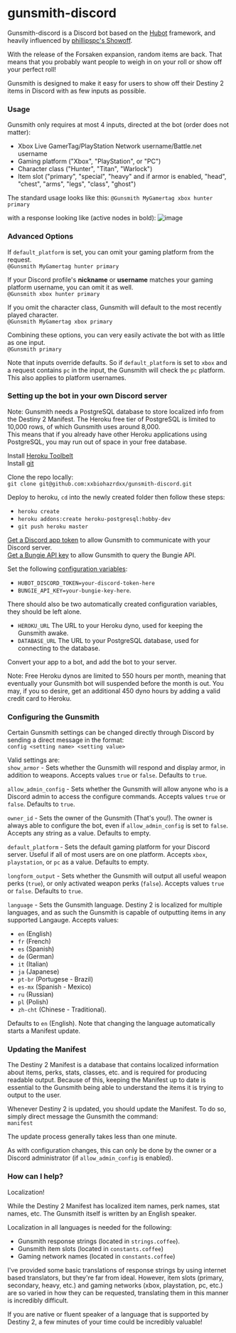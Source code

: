 # gunsmith-discord
 
Gunsmith-discord is a Discord bot based on the [Hubot](https://hubot.github.com/) framework, and heavily influenced by [phillipspc's Showoff](https://github.com/phillipspc/showoff).
 
With the release of the Forsaken expansion, random items are back. That means that you probably want people to weigh in on your roll or show off your perfect roll!
 
Gunsmith is designed to make it easy for users to show off their Destiny 2 items in Discord with as few inputs as possible. 
 
### Usage
 
Gunsmith only requires at most 4 inputs, directed at the bot (order does not matter): 
* Xbox Live GamerTag/PlayStation Network username/Battle.net username
* Gaming platform ("Xbox", "PlayStation", or "PC")
* Character class ("Hunter", "Titan", "Warlock")
* Item slot ("primary", "special", "heavy" and if armor is enabled, "head", "chest", "arms", "legs", "class", "ghost")
 
The standard usage looks like this: 
`@Gunsmith MyGamertag xbox hunter primary`
 
with a response looking like (active nodes in bold): 
![image](https://user-images.githubusercontent.com/24279336/47389538-097e6a00-d6e3-11e8-8285-260d135801cb.png) 
 
### Advanced Options
If `default_platform` is set, you can omit your gaming platform from the request.  
`@Gunsmith MyGamertag hunter primary`
 
If your Discord profile's **nickname** or **username** matches your gaming platform username, you can omit it as well.  
`@Gunsmith xbox hunter primary`
 
If you omit the character class, Gunsmith will default to the most recently played character.  
`@Gunsmith MyGamertag xbox primary`
 
Combining these options, you can very easily activate the bot with as little as one input.  
`@Gunsmith primary`
 
Note that inputs override defaults. So if `default_platform` is set to `xbox` and a request contains `pc` in the input, the Gunsmith will check the `pc` platform.  
This also applies to platform usernames.

### Setting up the bot in your own Discord server
 
Note: Gunsmith needs a PostgreSQL database to store localized info from the Destiny 2 Manifest. The Heroku free tier of PostgreSQL is limited to 10,000 rows, of which Gunsmith uses around 8,000.  
This means that if you already have other Heroku applications using PostgreSQL, you may run out of space in your free database.
 
Install [Heroku Toolbelt](https://toolbelt.heroku.com/)  
Install [git](https://git-scm.com/book/en/v2/Getting-Started-Installing-Git)  

Clone the repo locally:  
`git clone git@github.com:xxbiohazrdxx/gunsmith-discord.git`
 
Deploy to heroku, `cd` into the newly created folder then follow these steps:
- `heroku create`
- `heroku addons:create heroku-postgresql:hobby-dev`
- `git push heroku master`
 
[Get a Discord app token](https://discordapp.com/developers/applications/me) to allow Gunsmith to communicate with your Discord server.  
[Get a Bungie API key](https://www.bungie.net/en/Application) to allow Gunsmith to query the Bungie API.  
 
Set the following [configuration variables](https://devcenter.heroku.com/articles/config-vars):  
- `HUBOT_DISCORD_TOKEN=your-discord-token-here`  
- `BUNGIE_API_KEY=your-bungie-key-here`. 
 
There should also be two automatically created configuration variables, they should be left alone.
- `HEROKU_URL` The URL to your Heroku dyno, used for keeping the Gunsmith awake.  
- `DATABASE_URL` The URL to your PostgreSQL database, used for connecting to the database.
 
Convert your app to a bot, and add the bot to your server.

Note: Free Heroku dynos are limited to 550 hours per month, meaning that eventually your Gunsmith bot will suspended before the month is out. You may, if you so desire, get an additional 450 dyno hours by adding a valid credit card to Heroku.
 
### Configuring the Gunsmith
 
Certain Gunsmith settings can be changed directly through Discord by sending a direct message in the format:  
`config <setting name> <setting value>`
 
Valid settings are:  
`show_armor` - Sets whether the Gunsmith will respond and display armor, in addition to weapons. Accepts values `true` or `false`. Defaults to `true`.  

`allow_admin_config` - Sets whether the Gunsmith will allow anyone who is a Discord admin to access the configure commands. Accepts values `true` or `false`. Defaults to `true`.  

`owner_id` - Sets the owner of the Gunsmith (That's you!). The owner is always able to configure the bot, even if `allow_admin_config` is set to `false`. Accepts any string as a value. Defaults to empty.  

`default_platform` - Sets the default gaming platform for your Discord server. Useful if all of most users are on one platform. Accepts `xbox`, `playstation`, or `pc` as a value. Defaults to empty.  

`longform_output` - Sets whether the Gunsmith will output all useful weapon perks (`true`), or only activated weapon perks (`false`). Accepts values `true` or `false`. Defaults to `true`.  

`language` - Sets the Gunsmith language. Destiny 2 is localized for multiple languages, and as such the Gunsmith is capable of outputting items in any supported Langauge. Accepts values:
- `en` (English)
- `fr` (French)
- `es` (Spanish)
- `de` (German)
- `it` (Italian)
- `ja` (Japanese)
- `pt-br` (Portugese - Brazil)
- `es-mx` (Spanish - Mexico)
- `ru` (Russian)
- `pl` (Polish)
- `zh-cht` (Chinese - Traditional).

Defaults to `en` (English). Note that changing the language automatically starts a Manifest update.

### Updating the Manifest

The Destiny 2 Manifest is a database that contains localized information about items, perks, stats, classes, etc. and is required for producing readable output. Because of this, keeping the Manifest up to date is essential to the Gunsmith being able to understand the items it is trying to output to the user.

Whenever Destiny 2 is updated, you should update the Manifest. To do so, simply direct message the Gunsmith the command:  
`manifest`

The update process generally takes less than one minute.

As with configuration changes, this can only be done by the owner or a Discord administrator (if `allow_admin_config` is enabled).
 
### How can I help?
 
Localization!
 
While the Destiny 2 Manifest has localized item names, perk names, stat names, etc. The Gunsmith itself is written by an English speaker.
 
Localization in all languages is needed for the following:
- Gunsmith response strings (located in `strings.coffee`).
- Gunsmith item slots (located in `constants.coffee`)
- Gaming network names (located in `constants.coffee`)
 
I've provided some basic translations of response strings by using internet based translators, but they're far from ideal. However, item slots (primary, secondary, heavy, etc.) and gaming networks (xbox, playstation, pc, etc.) are so varied in how they can be requested, translating them in this manner is incredibly difficult.
 
If you are native or fluent speaker of a language that is supported by Destiny 2, a few minutes of your time could be incredibly valuable!
